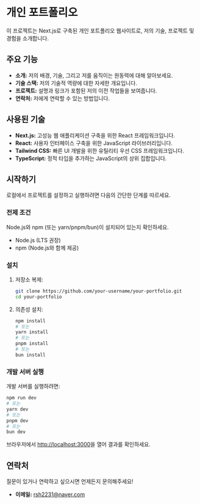 # 개인 포트폴리오

이 프로젝트는 Next.js로 구축된 개인 포트폴리오 웹사이트로, 저의 기술, 프로젝트 및 경험을 소개합니다.

## 주요 기능

*   **소개:** 저의 배경, 기술, 그리고 저를 움직이는 원동력에 대해 알아보세요.
*   **기술 스택:** 저의 기술적 역량에 대한 자세한 개요입니다.
*   **프로젝트:** 설명과 링크가 포함된 저의 이전 작업들을 보여줍니다.
*   **연락처:** 저에게 연락할 수 있는 방법입니다.

## 사용된 기술

*   **Next.js:** 고성능 웹 애플리케이션 구축을 위한 React 프레임워크입니다.
*   **React:** 사용자 인터페이스 구축을 위한 JavaScript 라이브러리입니다.
*   **Tailwind CSS:** 빠른 UI 개발을 위한 유틸리티 우선 CSS 프레임워크입니다.
*   **TypeScript:** 정적 타입을 추가하는 JavaScript의 상위 집합입니다.

## 시작하기

로컬에서 프로젝트를 설정하고 실행하려면 다음의 간단한 단계를 따르세요.

### 전제 조건

Node.js와 npm (또는 yarn/pnpm/bun)이 설치되어 있는지 확인하세요.

*   Node.js (LTS 권장)
*   npm (Node.js와 함께 제공)

### 설치

1.  저장소 복제:
    ```bash
    git clone https://github.com/your-username/your-portfolio.git
    cd your-portfolio
    ```
2.  의존성 설치:
    ```bash
    npm install
    # 또는
    yarn install
    # 또는
    pnpm install
    # 또는
    bun install
    ```

### 개발 서버 실행

개발 서버를 실행하려면:

```bash
npm run dev
# 또는
yarn dev
# 또는
pnpm dev
# 또는
bun dev
```

브라우저에서 [http://localhost:3000](http://localhost:3000)을 열어 결과를 확인하세요.

## 연락처

질문이 있거나 연락하고 싶으시면 언제든지 문의해주세요!

*   **이메일:** rsh2231@naver.com
